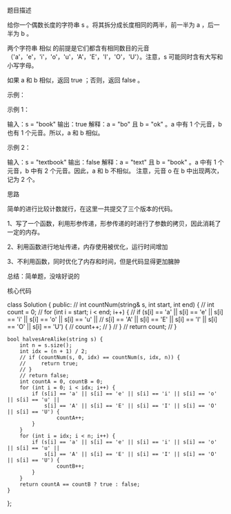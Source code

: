 题目描述

给你一个偶数长度的字符串 s 。将其拆分成长度相同的两半，前一半为 a ，后一半为 b 。

两个字符串 相似 的前提是它们都含有相同数目的元音（'a'，'e'，'i'，'o'，'u'，'A'，'E'，'I'，'O'，'U'）。注意，s 可能同时含有大写和小写字母。

如果 a 和 b 相似，返回 true ；否则，返回 false 。


示例：

示例 1：

输入：s = "book"
输出：true
解释：a = "bo" 且 b = "ok" 。a 中有 1 个元音，b 也有 1 个元音。所以，a 和 b 相似。

示例 2：

输入：s = "textbook"
输出：false
解释：a = "text" 且 b = "book" 。a 中有 1 个元音，b 中有 2 个元音。因此，a 和 b 不相似。
注意，元音 o 在 b 中出现两次，记为 2 个。


思路

简单的进行比较计数就行，在这里一共提交了三个版本的代码。

1、写了一个函数，利用形参传递，形参传递的时进行了参数的拷贝，因此消耗了一定的内存。

2、利用函数进行地址传递，内存使用被优化，运行时间增加

3、不利用函数，同时优化了内存和时间，但是代码显得更加臃肿

总结：简单题，没啥好说的


核心代码

class Solution {
public:
    // int countNum(string& s, int start, int end) {
    //     int count = 0;
    //     for (int i = start; i < end; i++) {
    //         if (s[i] == 'a' || s[i] == 'e' || s[i] == 'i' || s[i] == 'o' || s[i] == 'u' || 
    //             s[i] == 'A' || s[i] == 'E' || s[i] == 'I' || s[i] == 'O' || s[i] == 'U') {
    //                 count++;
    //         }
    //     }
    //     return count;
    // }

    bool halvesAreAlike(string s) {
        int n = s.size();
        int idx = (n + 1) / 2;
        // if (countNum(s, 0, idx) == countNum(s, idx, n)) {
        //     return true;
        // }
        // return false;
        int countA = 0, countB = 0;
        for (int i = 0; i < idx; i++) {
            if (s[i] == 'a' || s[i] == 'e' || s[i] == 'i' || s[i] == 'o' || s[i] == 'u' || 
                s[i] == 'A' || s[i] == 'E' || s[i] == 'I' || s[i] == 'O' || s[i] == 'U') {
                    countA++;
            }
        }
        for (int i = idx; i < n; i++) {
            if (s[i] == 'a' || s[i] == 'e' || s[i] == 'i' || s[i] == 'o' || s[i] == 'u' || 
                s[i] == 'A' || s[i] == 'E' || s[i] == 'I' || s[i] == 'O' || s[i] == 'U') {
                    countB++;
            }
        }
        return countA == countB ? true : false;
    }
};